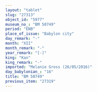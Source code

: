 ```yaml
---
layout: "tablet"
slug: "27313"
object_id: "5977"
museum_no_: "BM 50749"
period: "ENB"
place_of_issue: "Babylon city"
day_remark: "-"
month: "XII"
month_remark: "-"
year_remark: "[-]"
king: "Kan"
king_remark: "-"
imported: "Melanie Gross (26/05/2016)"
day_babylonian_: "16"
title: "BM 50749"
previous_item: "27319"
---
```

